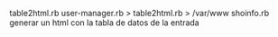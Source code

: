 

table2html.rb
user-manager.rb > table2html.rb > /var/www
shoinfo.rb
generar un html con la tabla de datos de la entrada
